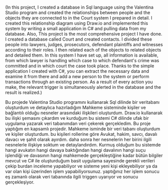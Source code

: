 (In this project, I created a database in Sql language using the Valentina Studio program and created the relationships between people and the objects they are connected to in the Court system I prepared in detail. I created this relationship diagram using Draw.io and implemented this system by writing a small application in C# and pulling data from my database. 
Also, This project is the most comprehensive project I have done. I created a database called Court and created contacts. I divided these people into lawyers, judges, prosecutors, defendant plaintiffs and witnesses according to their roles. I then related each of the objects to related objects and detailed them. In this system I have set up, all information is available, from which lawyer is handling which case to which defendant's crime was committed and in which court the case took place. Thanks to the simple application I created with C#, you can extract the necessary data and examine it from there and add a new person to the system or perform transactions through an existing person. As a result of every action you make, the relevant trigger is simultaneously alerted in the database and the result is realized.)

Bu projede Valentina Studio programını kullanarak Sql dilinde bir veritabanı oluşturdum ve detaylıca hazırladığım Mahkeme sisteminde kişiler ve bağlantılı olduğu nesneler arasındaki ilişkileri oluşturdum. Draw.io kullanarak bu ilişki şemasını çıkardım ve kurduğum bu sistemi C# dilinde ufak bir uygulama yazarak veri tabanımdan veri çekerek gerçekledim.
Bu proje yaptığım en kapsamlı projedir. Mahkeme isminde bir veri tabanı oluşturdum ve kişiler oluşturdum. bu kişileri rollerine göre Avukat, hakim, savcı, davalı davacı ve şahit olarak ayırdım. daha sonra her nesnelerin her birini ilgili nesnelerle ilişkiye soktum ve detaylandırdım. Kurmuş olduğum bu sistemde hangi avukatın hangi davaya baktığından hangi davalının hangi suçu işlendiği ve davasının hangi mahkemede gerçekleştiğine kadar bütün bilgiler mevcut ve C# ile oluşturduğum basit uygulama sayesinde gerekli verileri çekip burdan inceleme yapabiliyor ve sisteme yeni kişi ekleyebiliyor ya da var olan kişi üzerinden işlem yapabiliyorsunuz. yaptığınız her işlem sonucu eş zamanlı olarak veri tabanında ilgili triggerı uyarıyor ve sonucu gerçekleşiyor.


